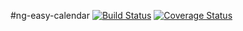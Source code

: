 #ng-easy-calendar [![Build Status](https://travis-ci.org/leosilvadev/ng-easy-calendar.svg?branch=master)](https://travis-ci.org/leosilvadev/ng-easy-calendar) [![Coverage Status](https://img.shields.io/coveralls/caitp/karma-coveralls/master.svg?style=flat)](https://coveralls.io/r/caitp/karma-coveralls?branch=master)
